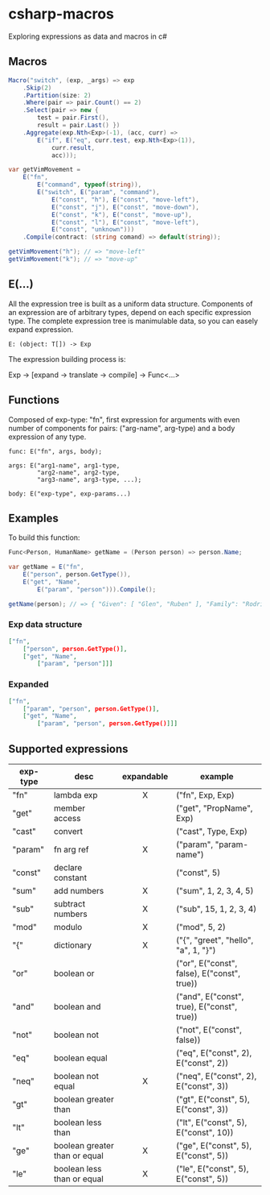 # csharp-macros

Exploring expressions as data and macros in c#

## Macros

```csharp
Macro("switch", (exp, _args) => exp
    .Skip(2)
    .Partition(size: 2)
    .Where(pair => pair.Count() == 2)
    .Select(pair => new {
        test = pair.First(),
        result = pair.Last() })
    .Aggregate(exp.Nth<Exp>(-1), (acc, curr) =>
        E("if", E("eq", curr.test, exp.Nth<Exp>(1)),
            curr.result,
            acc)));
```

```csharp
var getVimMovement =
    E("fn",
        E("command", typeof(string)),
        E("switch", E("param", "command"),
            E("const", "h"), E("const", "move-left"),
            E("const", "j"), E("const", "move-down"),
            E("const", "k"), E("const", "move-up"),
            E("const", "l"), E("const", "move-left"),
            E("const", "unknown")))
    .Compile(contract: (string comand) => default(string));

getVimMovement("h"); // => "move-left"
getVimMovement("k"); // => "move-up"
```

## E(...)

All the expression tree is built as a uniform data structure. Components of an expression are of arbitrary types, depend on each specific expression type. The complete expression tree is manimulable data, so you can easely expand expression.

```
E: (object: T[]) -> Exp
```

The expression building process is:

Exp -> [expand -> translate -> compile] -> Func<...>

## Functions

Composed of exp-type: "fn", first expression for arguments with even number of components for pairs: ("arg-name", arg-type) and a body expression of any type.

```
func: E("fn", args, body);

args: E("arg1-name", arg1-type,
        "arg2-name", arg2-type,
        "arg3-name", arg3-type, ...);

body: E("exp-type", exp-params...)
```

## Examples

To build this function:

```csharp
Func<Person, HumanName> getName = (Person person) => person.Name;
```

```csharp
var getName = E("fn",
    E("person", person.GetType()),
    E("get", "Name",
        E("param", "person"))).Compile();

getName(person); // => { "Given": [ "Glen", "Ruben" ], "Family": "Rodriguez"}
```

### Exp data structure

```json
["fn",
    ["person", person.GetType()],
    ["get", "Name",
        ["param", "person"]]]
```

### Expanded

```json
["fn",
    ["param", "person", person.GetType()],
    ["get", "Name",
        ["param", "person", person.GetType()]]]
```

## Supported expressions

| exp-type | desc                          | expandable | example                                     |
| -------- | ----------------------------- | :--------: | ------------------------------------------- |
| "fn"     | lambda exp                    |     X      | ("fn", Exp, Exp)                            |
| "get"    | member access                 |            | ("get", "PropName", Exp)                    |
| "cast"   | convert                       |            | ("cast", Type, Exp)                         |
| "param"  | fn arg ref                    |     X      | ("param", "param-name")                     |
| "const"  | declare constant              |            | ("const", 5)                                |
| "sum"    | add numbers                   |     X      | ("sum", 1, 2, 3, 4, 5)                      |
| "sub"    | subtract numbers              |     X      | ("sub", 15, 1, 2, 3, 4)                     |
| "mod"    | modulo                        |     X      | ("mod", 5, 2)                               |
| "{"      | dictionary                    |     X      | ("{", "greet", "hello", "a", 1, "}")        |
| "or"     | boolean or                    |            | ("or", E("const", false), E("const", true)) |
| "and"    | boolean and                   |            | ("and", E("const", true), E("const", true)) |
| "not"    | boolean not                   |            | ("not", E("const", false))                  |
| "eq"     | boolean equal                 |            | ("eq", E("const", 2), E("const", 2))        |
| "neq"    | boolean not equal             |     X      | ("neq", E("const", 2), E("const", 3))       |
| "gt"     | boolean greater than          |            | ("gt", E("const", 5), E("const", 3))        |
| "lt"     | boolean less than             |            | ("lt", E("const", 5), E("const", 10))       |
| "ge"     | boolean greater than or equal |     X      | ("ge", E("const", 5), E("const", 5))        |
| "le"     | boolean less than or equal    |     X      | ("le", E("const", 5), E("const", 5))        |
